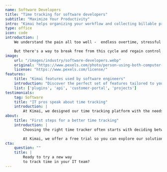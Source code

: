 ```yaml
---
name: Software Developers
title: "Time tracking for software developers"
subtitle: "Maximize Your Productivity"
intro: "Kimai helps organizing your workflow and collecting billable project hours"
type: office
icon: code
introduction: | 
    We understand the pain all too well -  endless overtime, stressful deadlines, time-consuming bugs, and the constant struggle to make project managers and clients appreciate the true effort behind your code. It's a vicious cycle that can quickly lead to burnout and disrupt your work-life balance. This is a common challenge faced by software developers, programmers, engineers, and other tech professionals.

    But there's a way to break free from this cycle and regain control over your time and tasks. By using the right tools, you can maximize your productivity and gain valuable insights into your projects. Whether you're a freelance programmer, part of a startup team, or managing an entire IT department, finding a scalable solution with the right features is essential. Let’s explore Kimai - a user-friendly and powerful time tracking software - as an example.
image:
    url: "/images/industry/software-developers.webp"
    original: "https://www.pexels.com/photo/person-using-both-computer-and-a-laptop-1181673/"
    license: "https://www.pexels.com/license/"
features:
    title: "Kimai features used by software engineers"
    introduction: "Discover the perfect set of features tailored to your tasks and goals. What if your IT team needs not just a simple time tracker but a robust solution with different integration options and advanced invoicing and analytics features?"
    list: ['plugins', 'api', 'customer-portal', 'projects']
testimonials:
    tag: Software
    title: "IT pros speak about time tracking"
    introduction: |
        At Kimai, we designed our time tracking platform with the needs of individual developers, dev teams, and IT departments in mind. Our approach focuses on building open-source solutions for tech teams of all sizes and across various sectors. You can see what kind of feedback we receive from our users from the tech.
about:
    title: "First steps for a better time tracking"
    introduction: |
        Choosing the right time tracker often starts with deciding between a free version or a demo. Pricing is also a key factor, so look for options that scale with your team’s growth.

        At Kimai, we offer a free trial so you can explore our solution before deciding if additional features or plugins are needed. With pricing starting at just €0.99 per user for some industries, it’s an affordable choice. Try it for free today and bring more organization to your workday!
cta:
    question: ""
    title: |
        Ready to try a new way 
        to track time in your IT team?
---
```

 
